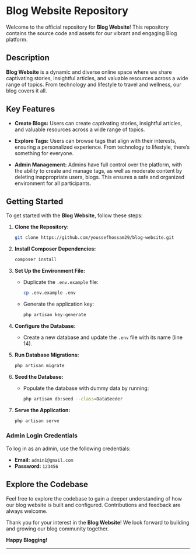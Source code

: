 # Blog Website  Repository

Welcome to the official repository for **Blog Website**! This repository contains the source code and assets for our vibrant and engaging Blog platform.

## Description

**Blog Website** is a dynamic and diverse online space where we share captivating stories, insightful articles, and valuable resources across a wide range of topics. From technology and lifestyle to travel and wellness, our blog covers it all.

## Key Features

- **Create Blogs:** Users can create captivating stories, insightful articles, and valuable resources across a wide range of topics.
  
- **Explore Tags:** Users can browse tags that align with their interests, ensuring a personalized experience. From technology to lifestyle, there’s something for everyone.

- **Admin Management:** Admins have full control over the platform, with the ability to create and manage tags, as well as moderate content by deleting inappropriate users, blogs. This ensures a safe and organized environment for all participants.

## Getting Started

To get started with the **Blog Website**, follow these steps:

1. **Clone the Repository:**
   ```bash
   git clone https://github.com/youssefhossam29/blog-website.git
   ```

2. **Install Composer Dependencies:**
   ```bash
   composer install
   ```

3. **Set Up the Environment File:**
   - Duplicate the `.env.example` file:
     ```bash
     cp .env.example .env
     ```
   - Generate the application key:
     ```bash
     php artisan key:generate
     ```

4. **Configure the Database:**
   - Create a new database and update the `.env` file with its name (line 14).

5. **Run Database Migrations:**
   ```bash
   php artisan migrate
   ```

6. **Seed the Database:**
   - Populate the database with dummy data by running:
     ```bash
     php artisan db:seed --class=DataSeeder
     ```

7. **Serve the Application:**
   ```bash
   php artisan serve
   ```

### Admin Login Credentials

To log in as an admin, use the following credentials:

- **Email:** `admin1@gmail.com`
- **Password:** `123456`

## Explore the Codebase

Feel free to explore the codebase to gain a deeper understanding of how our blog website is built and configured. Contributions and feedback are always welcome.

Thank you for your interest in the **Blog Website**! We look forward to building and growing our blog community together.

**Happy Blogging!**

---
